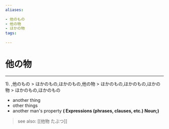 ```yaml
---
aliases:
    
- 他のもの
- 他の物
- ほかの物
tags:
    
---
```


# 他の物
---
1).
,他のもの > ほかのもの,ほかのもの,他の物 > ほかのもの,ほかのもの,ほかの物 > ほかのもの,ほかのもの

- another thing
- other things
- another man's property
**( Expressions (phrases, clauses, etc.) Noun;)**
> see also:  [[他物 たぶつ]]
            